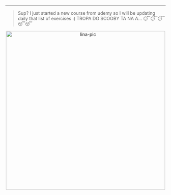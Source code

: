 -----------------------------------------------------------------------------------------------------------------------------------------------------------------------------------
>Sup? I just started a new course from udemy so I will be updating daily that list of exercises :)
>TROPA DO SCOOBY TA NA A... 😴😴😴😴😴

<div align="center">
    <a href="https://github.com/parreira7/udemypythoncourse">
    <img align="center" alt='lina-pic' height="500", style="border-radius=50px;" src="https://media4.giphy.com/media/Gp0RX31TTh9N0vO0Q8/giphy.gif?cid=790b7611eb5e05679ca395643e976b64487fe5d510d08b00&rid=giphy.gif&ct=g"
</div>
